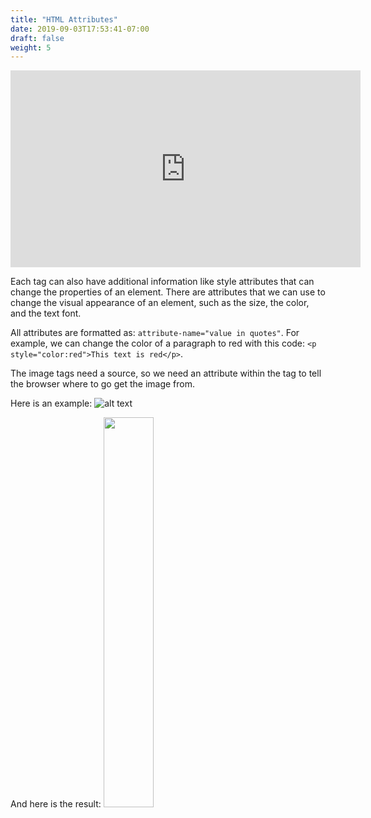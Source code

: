 ```yaml
---
title: "HTML Attributes"
date: 2019-09-03T17:53:41-07:00
draft: false
weight: 5
---
```


<p style="text-align: center;"><iframe width="560" height="315" src="https://www.youtube.com/embed/Y664wWizX2w" title="YouTube video player" frameborder="0" allow="accelerometer; autoplay; clipboard-write; encrypted-media; gyroscope; picture-in-picture" allowfullscreen></iframe></p>

Each tag can also have additional information like style attributes that can change the properties of an element. There are attributes that we can use to change the visual appearance of an element, such as the size, the color, and the text font.

All attributes are formatted as: `attribute-name="value in quotes"`. For example, we can change the color of a paragraph to red with this code: `<p style="color:red">This text is red</p>`.

The image tags need a source, so we need an attribute within the tag to tell the browser where to go get the image from.

Here is an example:
![alt text](../media/attribute-sm.png "img tag example")

And here is the result:
<img src="../media/benji.jpg" width="40%" />
